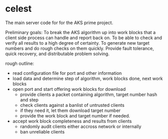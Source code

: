 celest
======

The main server code for for the AKS prime project.

Preliminary goals: To break the AKS algorithm up into work blocks that a client side process can 
handle and report back on. To be able to check and verify all results to a high degree of certainty.
To generate new target numbers and do rough checks on them quickly.  Provide fault tolerance, quick recovery, 
and distributable problem solving.

rough outline:
- read configuration file for port and other information
- load data and determine step of algorithm, work blocks done, next work blocks
- open port and start offering work blocks for download
    - provide clients a packet containing algorithm, target number hash and step
    - check clients against a banlist of untrusted clients
    - if they need it, let them download target number
    - provide the work block and target number if needed.
- accept work block completeness and results from clients
    - randomly audit clients either accross network or internally
    - ban unreliable clients
